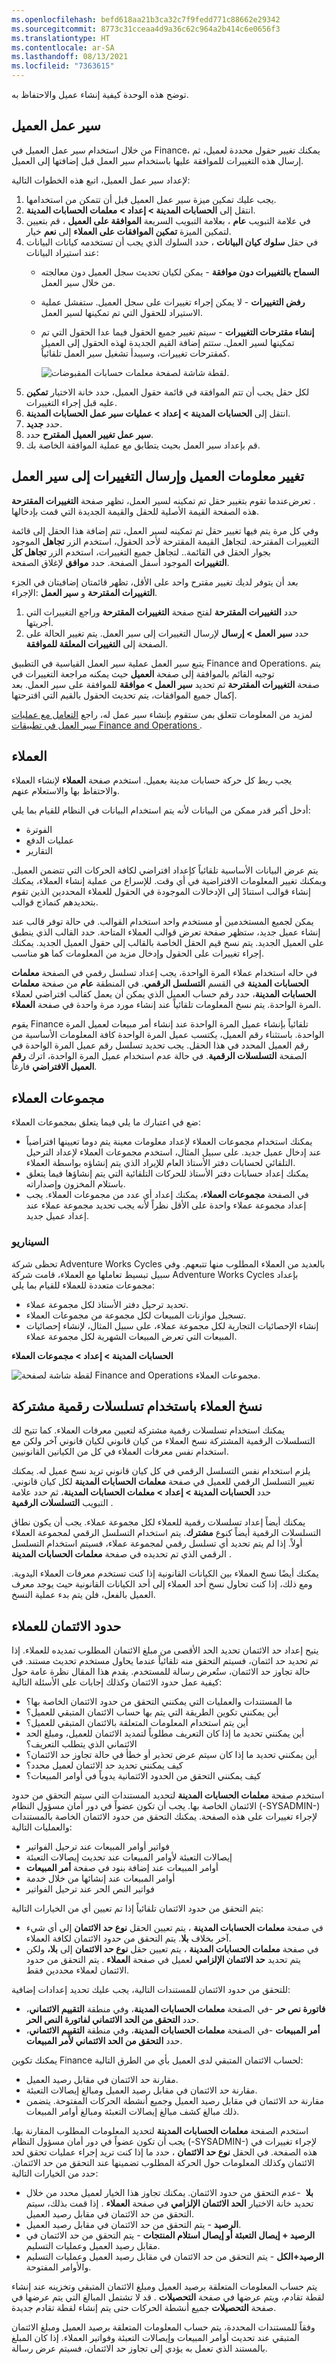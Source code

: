 ```yaml
---
ms.openlocfilehash: befd618aa21b3ca32c7f9fedd771c88662e29342
ms.sourcegitcommit: 8773c31cceaa4d9a36c62c964a2b414c6e0656f3
ms.translationtype: HT
ms.contentlocale: ar-SA
ms.lasthandoff: 08/13/2021
ms.locfileid: "7363615"
---
```

توضح هذه الوحدة كيفية إنشاء عميل والاحتفاظ به. 

## <a name="customer-workflow"></a>سير عمل العميل 

من خلال استخدام سير عمل العميل في Finance، يمكنك تغيير حقول محددة لعميل، ثم إرسال هذه التغييرات للموافقة عليها باستخدام سير العمل قبل إضافتها إلى العميل.

لإعداد سير عمل العميل، اتبع هذه الخطوات التالية:

1.  يجب عليك تمكين ميزة سير عمل العميل قبل أن تتمكن من استخدامها.
2.  انتقل إلى **الحسابات المدينة > إعداد > معلمات الحسابات المدينة**.
3.  في علامة التبويب **عام** ، بعلامة التبويب السريعة **الموافقة على العميل** ، قم بتعيين خيار **‎تمكين الموافقات على العملاء** إلى **نعم‏‎** لتمكين الميزة.
4.  في حقل **سلوك كيان البيانات** ، حدد السلوك الذي يجب أن تستخدمه كيانات البيانات عند استيراد البيانات:
    -  **السماح بالتغييرات دون موافقة** - يمكن لكيان تحديث سجل العميل دون معالجته من خلال سير العمل.
    - **رفض التغييرات** - لا يمكن إجراء تغييرات على سجل العميل. ستفشل عملية الاستيراد للحقول التي تم تمكينها لسير العمل.
    - **إنشاء مقترحات التغييرات** - سيتم تغيير جميع الحقول فيما عدا الحقول التي تم تمكينها لسير العمل. ستتم إضافة القيم الجديدة لهذه الحقول إلى العميل كمقترحات تغييرات، وسيبدأ تشغيل سير العمل تلقائياً.

        ![لقطة شاشة لصفحة معلمات حسابات المقبوضات.](../media/customer-approval.png)
5.  في قائمة حقول العميل، حدد خانة الاختيار **تمكين‏‎** لكل حقل يجب أن تتم الموافقة عليه قبل إجراء التغييرات.
6.  انتقل إلى **الحسابات المدينة > إعداد > عمليات سير عمل الحسابات المدينة**.
7.  حدد **جديد**.
8.  حدد **‎سير عمل تغيير العميل المقترح**.
9.  قم بإعداد سير العمل بحيث يتطابق مع عملية الموافقة الخاصة بك.
    

## <a name="change-customer-information-and-submit-the-changes-to-the-workflow"></a>تغيير معلومات العميل وإرسال التغييرات إلى سير العمل 

عندما تقوم بتغيير حقل تم تمكينه لسير العمل، تظهر صفحة **التغييرات المقترحة‎‏** . تعرض هذه الصفحة القيمة الأصلية للحقل والقيمة الجديدة التي قمت بإدخالها.

وفي كل مرة يتم فيها تغيير حقل تم تمكينه لسير العمل، تتم إضافة هذا الحقل إلى قائمة التغييرات المقترحة. لتجاهل القيمة المقترحة لأحد الحقول، استخدم الزر **تجاهل** الموجود بجوار الحقل في القائمة.. لتجاهل جميع التغييرات، استخدم الزر **تجاهل كل التغييرات** الموجود أسفل الصفحة. حدد **موافق** لإغلاق الصفحة.

بعد أن يتوفر لديك تغيير مقترح واحد على الأقل، تظهر قائمتان إضافيتان في الجزء الإجراء: **‎التغييرات المقترحة** و **سير العمل**.

1.  حدد **التغييرات المقترحة** لفتح صفحة **التغييرات المقترحة** وراجع التغييرات التي أجريتها.
2.  حدد **سير العمل > إرسال** لإرسال التغييرات إلى سير العمل.
    يتم تغيير الحالة على الصفحة إلى **التغييرات المعلقة للموافقة**.

يتبع سير العمل عملية سير العمل القياسية في التطبيق Finance and Operations. يتم توجيه القائم بالموافقة إلى صفحة **العميل** حيث يمكنه مراجعة التغييرات في صفحة **التغييرات المقترحة** ثم تحديد **سير العمل > موافقة** للموافقة على سير العمل. بعد إكمال جميع الموافقات، يتم تحديث الحقول بالقيم التي اقترحتها.

لمزيد من المعلومات تتعلق بمن ستقوم بإنشاء سير عمل له، راجع [التعامل مع عمليات سير العمل في تطبيقات Finance and Operations ](/learn/modules/create-use-workflows-finance-operations/?azure-portal=true).

## <a name="customers"></a>العملاء 

يجب ربط كل حركة حسابات مدينة بعميل.
استخدم صفحة **العملاء** لإنشاء العملاء والاحتفاظ بها والاستعلام عنهم.

أدخل أكبر قدر ممكن من البيانات لأنه يتم استخدام البيانات في النظام للقيام بما يلي:

-   الفوترة
-   عمليات الدفع
-   التقارير

يتم عرض البيانات الأساسية تلقائياً كإعداد افتراضي لكافة الحركات التي تتضمن العميل. ويمكنك تغيير المعلومات الافتراضية في أي وقت. للإسراع من عملية إنشاء العملاء، يمكنك إنشاء قوالب استنادً إلى الإدخالات الموجودة في الحقول للعملاء المحددين الذين تقوم بتحديدهم كنماذج قوالب.

يمكن لجميع المستخدمين أو مستخدم واحد استخدام القوالب. في حالة توفر قالب عند إنشاء عميل جديد، ستظهر صفحة تعرض قوالب العملاء المتاحة. حدد القالب الذي ينطبق على العميل الجديد. يتم نسخ قيم الحقل الخاصة بالقالب إلى حقول العميل الجديد. يمكنك إجراء تغييرات على الحقول وإدخال مزيد من المعلومات كما هو مناسب.

في حاله استخدام عملاء المرة الواحدة، يجب إعداد تسلسل رقمي في الصفحة **معلمات الحسابات المدينة** في القسم **التسلسل الرقمي**. في المنطقة **عام** من صفحة **معلمات الحسابات المدينة**، حدد رقم حساب العميل الذي يمكن أن يعمل كقالب افتراضي لعملاء المرة الواحدة. يتم نسخ المعلومات تلقائياً عند إنشاء مورد مرة واحدة في صفحة **العملاء**.

يقوم Finance تلقائياً بإنشاء عميل المرة الواحدة عند إنشاء أمر مبيعات لعميل المرة الواحدة. باستثناء رقم العميل، يكتسب عميل المرة الواحدة كافة المعلومات الأساسية من رقم العميل المحدد في هذا الحقل. يجب تحديد تسلسل رقم عميل المرة الواحدة في الصفحة **التسلسلات الرقمية**. في حالة عدم استخدام عميل المرة الواحدة، اترك **رقم العميل الافتراضي** فارغاً.

## <a name="customer-groups"></a>مجموعات العملاء 

ضع في اعتبارك ما يلي فيما يتعلق بمجموعات العملاء:

-   يمكنك استخدام مجموعات العملاء لإعداد معلومات معينة يتم دوما تعيينها افتراضياً عند إدخال عميل جديد. على سبيل المثال، استخدم مجموعات العملاء لإعداد الترحيل التلقائي لحسابات دفتر الأستاذ العام للإيراد الذي يتم إنشاؤه بواسطة العملاء.
-   يمكنك إعداد حسابات دفتر الأستاذ للحركات التلقائية التي يتم إنشاؤها فيما يتعلق باستلام المخزون وإصداراته.
-   في الصفحة **مجموعات العملاء**، يمكنك إعداد أي عدد من مجموعات العملاء. يجب إعداد مجموعة عملاء واحدة على الأقل نظراً لأنه يجب تحديد مجموعة عملاء عند إعداد عميل جديد.

### <a name="scenario"></a>السيناريو

تحظى شركة Adventure Works Cycles بالعديد من العملاء المطلوب منها تتبعهم. وفي سبيل تبسيط تعاملها مع العملاء، قامت شركة Adventure Works Cycles بإعداد مجموعات متعددة للعملاء للقيام بما يلي:

-   تحديد ترحيل دفتر الأستاذ لكل مجموعة عملاء.
-   تسجيل موازنات المبيعات لكل مجموعة من مجموعات العملاء.
-   إنشاء الإحصائيات التجارية لكل مجموعة عملاء، على سبيل المثال، لإنشاء إحصائيات المبيعات التي تعرض المبيعات الشهرية لكل مجموعة عملاء.

**الحسابات المدينة > إعداد > مجموعات العملاء**

![لقطة شاشة لصفحة Finance and Operations مجموعات العملاء.](../media/customer-groups.png)



## <a name="copy-customers-by-using-shared-number-sequences"></a>نسخ العملاء باستخدام تسلسلات رقمية مشتركة 

يمكنك استخدام تسلسلات رقمية مشتركة لتعيين معرفات العملاء. كما تتيح لك التسلسلات الرقمية المشتركة نسخ العملاء من كيان قانوني لكيان قانوني آخر ولكن مع استخدام نفس معرفات العملاء في كل من الكيانين القانونيين.

يلزم استخدام نفس التسلسل الرقمي في كل كيان قانوني تريد نسخ عميل له. يمكنك تغيير التسلسل الرقمي للعميل في صفحة **معلمات الحسابات المدينة** لكل كيان قانوني.
حدد **الحسابات المدينة > إعداد > معلمات الحسابات المدينة**، ثم حدد علامة التبويب **التسلسلات الرقمية** .

يمكنك أيضاً إعداد تسلسلات رقمية للعملاء لكل مجموعة عملاء.
يجب أن يكون نطاق التسلسلات الرقمية أيضاً كنوع **مشترك**. يتم استخدام التسلسل الرقمي لمجموعة العملاء أولاً. إذا لم يتم تحديد أي تسلسل رقمي لمجموعة عملاء، فسيتم استخدام التسلسل الرقمي الذي تم تحديده في صفحة **معلمات الحسابات المدينة** .

يمكنك أيضًا نسخ العملاء بين الكيانات القانونية إذا كنت تستخدم معرفات العملاء اليدوية. ومع ذلك، إذا كنت تحاول نسخ أحد العملاء إلى أحد الكيانات القانونية حيث يوجد معرف العميل بالفعل، فلن يتم بدء عملية النسخ.

## <a name="credit-limits-for-customers"></a>حدود الائتمان للعملاء 

يتيح إعداد حد الائتمان تحديد الحد الأقصى من مبلغ الائتمان المطلوب تمديده للعملاء. إذا تم تحديد حد ائتمان، فسيتم التحقق منه تلقائياً عندما يحاول مستخدم تحديث مستند. في حالة تجاوز حد الائتمان، ستُعرض رسالة للمستخدم. يقدم هذا المقال نظرة عامة حول كيفية عمل حدود الائتمان وكذلك إجابات على الأسئلة التالية:

-   ما المستندات والعمليات التي يمكنني التحقق من حدود الائتمان الخاصة بها؟
-   أين يمكنني تكوين الطريقة التي يتم بها حساب الائتمان المتبقي للعميل؟
-   أين يتم استخدام المعلومات المتعلقة بالائتمان المتبقي للعميل؟
-   أين يمكنني تحديد ما إذا كان التعريف مطلوباً لتمديد الائتمان للعميل، ومبلغ الحد الائتماني الذي يتطلب التعريف؟
-   أين يمكنني تحديد ما إذا كان سيتم عرض تحذير أو خطأ في حالة تجاوز حد الائتمان؟
-   كيف يمكنني تحديد حد الائتمان لعميل محدد؟
-   كيف يمكنني التحقق من الحدود الائتمانية يدوياً في أوامر المبيعات؟

استخدم صفحة **معلمات الحسابات المدينة** لتحديد المستندات التي سيتم التحقق من حدود الائتمان الخاصة بها. يجب أن تكون عضواً في دور أمان مسؤول النظام (-SYSADMIN-) لإجراء تغييرات على هذه الصفحة.
يمكنك التحقق من حدود الائتمان الخاصة بالمستندات والعمليات التالية:

-   فواتير أوامر المبيعات عند ترحيل الفواتير
-   إيصالات التعبئة لأوامر المبيعات عند تحديث إيصالات التعبئة
-   أوامر المبيعات عند إضافة بنود في صفحة **أمر المبيعات** 
-   أوامر المبيعات عند إنشائها من خلال خدمة
-   فواتير النص الحر عند ترحيل الفواتير

يتم التحقق من حدود الائتمان تلقائياً إذا تم تعيين أي من الخيارات التالية:

-   في صفحة **معلمات الحسابات المدينة** ، يتم تعيين الحقل **نوع حد الائتمان** إلى أي شيء آخر بخلاف **بلا**. يتم التحقق من حدود الائتمان لكافة العملاء.
-   في صفحة **معلمات الحسابات المدينة** ، يتم تعيين حقل **نوع حد الائتمان** إلى **بلا،** ولكن يتم تحديد **حد الائتمان الإلزامي** لعميل في صفحة **العملاء** . يتم التحقق من حدود الائتمان لعملاء محددين فقط.

للتحقق من حدود الائتمان للمستندات التالية، يجب عليك تحديد إعدادات إضافية:

-   **فاتورة نص حر** -في الصفحة **معلمات الحسابات المدينة**، وفي منطقة **التقييم الائتماني**، حدد **التحقق من الحد الائتماني لفاتورة النص الحر**.
-   **أمر المبيعات** -في الصفحة **معلمات الحسابات المدينة**، وفي منطقة **التقييم الائتماني**، حدد **التحقق من الحد الائتماني لأمر المبيعات**.

يمكنك تكوين Finance لحساب الائتمان المتبقي لدى العميل بأي من الطرق التالية:

-   مقارنة حد الائتمان في مقابل رصيد العميل.
-   مقارنة حد الائتمان في مقابل رصيد العميل ومبالغ إيصالات التعبئة.
-   مقارنة حد الائتمان في مقابل رصيد العميل وجميع أنشطة الحركات المفتوحة. يتضمن ذلك مبالغ كشف مبالغ إيصالات التعبئة ومبالغ أوامر المبيعات.

استخدم الصفحة **معلمات الحسابات المدينة** لتحديد المعلومات المطلوب المقارنة بها. يجب أن تكون عضواً في دور أمان مسؤول النظام (-SYSADMIN-) لإجراء تغييرات في هذه الصفحة.
في الحقل **نوع حد الائتمان** ، حدد ما إذا كنت تريد إجراء عمليات تحقق لحد الائتمان وكذلك المعلومات حول الحركة المطلوب تضمينها عند التحقق من حد الائتمان. حدد من الخيارات التالية:

-   **بلا**  -عدم التحقق من حدود الائتمان. يمكنك تجاوز هذا الخيار لعميل محدد من خلال تحديد خانة الاختيار **الحد الائتمان الإلزامي** في صفحة **العملاء** . إذا قمت بذلك، سيتم التحقق من حد الائتمان في مقابل رصيد العميل.
-   **الرصيد** - يتم التحقق من حد الائتمان في مقابل رصيد العميل.
-   **الرصيد + إيصال التعبئة أو إيصال استلام المنتجات** - يتم التحقق من حد الائتمان في مقابل رصيد العميل وعمليات التسليم.
-   **الرصيد+الكل** - يتم التحقق من حد الائتمان في مقابل رصيد العميل وعمليات التسليم والأوامر المفتوحة.

يتم حساب المعلومات المتعلقة برصيد العميل ومبلغ الائتمان المتبقي وتخزينه عند إنشاء لقطة تقادم، ويتم عرضها في صفحة **التحصيلات** . قد لا تشتمل المبالغ التي يتم عرضها في صفحة **التحصيلات** جميع أنشطة الحركات حتى يتم إنشاء لقطة تقادم جديدة.

وفقاً للمستندات المحددة، يتم حساب المعلومات المتعلقة برصيد العميل ومبلغ الائتمان المتبقي عند تحديث أوامر المبيعات وإيصالات التعبئة وفواتير العملاء. إذا كان المبلغ بالمستند الذي تعمل به يؤدي إلى تجاوز حد الائتمان، فسيتم عرض رسالة.
